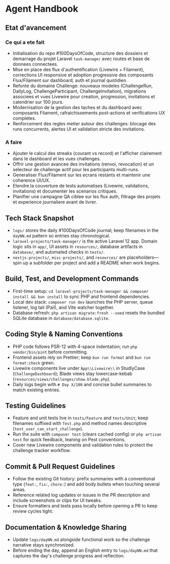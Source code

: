 # Agent Handbook

## Etat d'avancement

### Ce qui a ete fait
- Initialisation du repo #100DaysOfCode, structure des dossiers et demarrage du projet Laravel `task-manager` avec routes et base de donnees connectees.
- Mise en place des flux d'authentification (Livewire + Filament), corrections UI responsive et adoption progressive des composants Flux/Filament sur dashboard, auth et journal quotidien.
- Refonte du domaine Challenge: nouveaux modeles (ChallengeRun, DailyLog, ChallengeParticipant, ChallengeInvitation), migrations associees et vues Livewire pour creation, progression, invitations et calendrier sur 100 jours.
- Modernisation de la gestion des taches et du dashboard avec composants Filament, rafraichissements post-actions et verifications UX completes.
- Renforcement des regles metier autour des challenges: blocage des runs concurrents, alertes UI et validation stricte des invitations.

### A faire
- Ajouter le calcul des streaks (courant vs record) et l'afficher clairement dans le dashboard et les vues challenges.
- Offrir une gestion avancee des invitations (renvoi, revocation) et un selecteur de challenge actif pour les participants multi-runs.
- Generaliser Flux/Filament sur les ecrans restants et maintenir une coherence UI/UX.
- Etendre la couverture de tests automatises (Livewire, validations, invitations) et documenter les scenarios critiques.
- Planifier une campagne QA ciblee sur les flux auth, filtrage des projets et experience journaliere avant de livrer.

## Tech Stack Snapshot

- `logs/` stores the daily #100DaysOfCode journal; keep filenames in the `dayNN.md` pattern so entries stay chronological.
- `laravel-projects/task-manager/` is the active Laravel 12 app. Domain logic sits in `app/`, UI assets in `resources/`, database artifacts in `database/`, and automated checks in `tests/`.
- `nextjs-projects/`, `misc-projects/`, and `resources/` are placeholders—spin up a subfolder per project and add a README when work begins.

## Build, Test, and Development Commands

- First-time setup: `cd laravel-projects/task-manager && composer install && bun install` to sync PHP and frontend dependencies.
- Local dev stack: `composer run dev` launches the PHP server, queue listener, log tail (Pail), and Vite watcher together.
- Database refresh: `php artisan migrate:fresh --seed` resets the bundled SQLite database in `database/database.sqlite`.

## Coding Style & Naming Conventions

- PHP code follows PSR-12 with 4-space indentation; run `php vendor/bin/pint` before committing.
- Frontend assets rely on Prettier; keep `bun run format` and `bun run format:check` green.
- Livewire components live under `App\\Livewire\\` in StudlyCase (`ChallengeDashboard`); Blade views stay lowercase-kebab (`resources/views/challenges/show.blade.php`).
- Daily logs begin with `# Day X/100` and concise bullet summaries to match existing entries.

## Testing Guidelines

- Feature and unit tests live in `tests/Feature` and `tests/Unit`; keep filenames suffixed with `Test.php` and method names descriptive (`test_user_can_start_challenge`).
- Run the suite with `composer test` (clears cached config) or `php artisan test` for quick feedback, leaning on Pest conventions.
- Cover new Livewire components and validation rules to protect the challenge tracker workflow.

## Commit & Pull Request Guidelines

- Follow the existing Git history: prefix summaries with a conventional type (`feat:`, `fix:`, `chore:`) and add body bullets when touching several areas.
- Reference related log updates or issues in the PR description and include screenshots or clips for UI tweaks.
- Ensure formatters and tests pass locally before opening a PR to keep review cycles tight.

## Documentation & Knowledge Sharing

- Update `logs/dayNN.md` alongside functional work so the challenge narrative stays synchronized.
- Before ending the day, append an English entry to `logs/dayNN.md` that captures the day's challenge progress and reflection.
